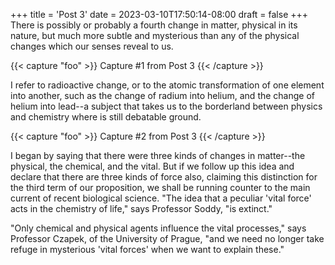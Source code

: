 +++
title = 'Post 3'
date = 2023-03-10T17:50:14-08:00
draft = false
+++
There is possibly or probably a fourth change in matter, physical in its nature, but much more subtle and mysterious than any of the physical changes which our senses reveal to us. 

{{< capture "foo" >}}
Capture #1 from Post 3
{{< /capture >}}

I refer to radioactive change, or to the atomic transformation of one element into another, such as the change of radium into helium, and the change of helium into lead--a subject that takes us to the borderland between physics and chemistry where is still debatable ground.

{{< capture "foo" >}}
Capture #2 from Post 3
{{< /capture >}}

I began by saying that there were three kinds of changes in matter--the physical, the chemical, and the vital. But if we follow up this idea and declare that there are three kinds of force also, claiming this distinction for the third term of our proposition, we shall be running counter to the main current of recent biological science. "The idea that a peculiar 'vital force' acts in the chemistry of life," says Professor Soddy, "is extinct."

"Only chemical and physical agents influence the vital processes," says Professor Czapek, of the University of Prague, "and we need no longer take refuge in mysterious 'vital forces' when we want to explain these."
